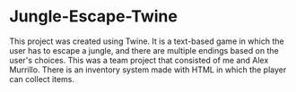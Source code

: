 # Jungle-Escape-Twine
This project was created using Twine. It is a text-based game in which the user has to escape a jungle, and there are multiple endings based on the user's choices. This was a team project that consisted of me and Alex Murrillo. There is an inventory system made with HTML in which the player can collect items. 
